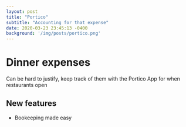 ```yaml
---
layout: post
title: "Portico"
subtitle: "Accounting for that expense"
date: 2020-03-23 23:45:13 -0400
background: '/img/posts/portico.png'
---
```


# Dinner expenses

Can be hard to justify, keep track of them with the Portico App for when restaurants open

## New features

 - Bookeeping made easy


